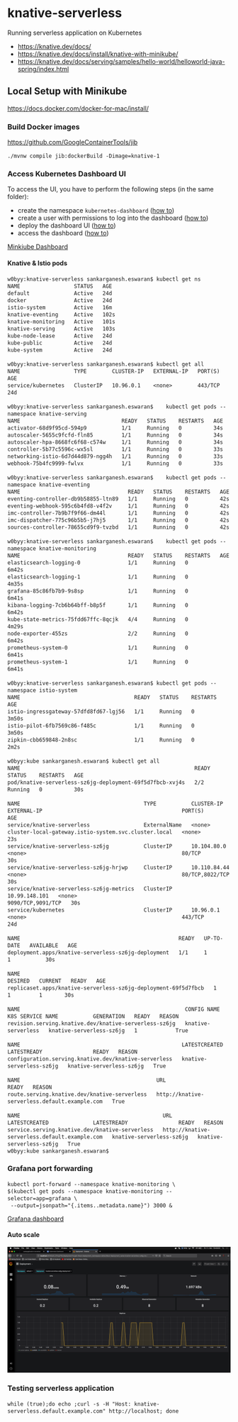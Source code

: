 # knative-serverless

Running serverless application on Kubernetes

- https://knative.dev/docs/
- https://knative.dev/docs/install/knative-with-minikube/
- https://knative.dev/docs/serving/samples/hello-world/helloworld-java-spring/index.html

## Local Setup with Minikube

https://docs.docker.com/docker-for-mac/install/


### Build Docker images

https://github.com/GoogleContainerTools/jib
```shell script
./mvnw compile jib:dockerBuild -Dimage=knative-1
```

### Access Kubernetes Dashboard UI

To access the UI, you have to perform the following steps (in the same folder):
- create the namespace `kubernetes-dashboard` ([how to](https://kubernetes.io/docs/tasks/administer-cluster/namespaces-walkthrough/#create-new-namespaces))
- create a user with permissions to log into the dashboard ([how to](https://github.com/kubernetes/dashboard/blob/master/docs/user/access-control/creating-sample-user.md))
- deploy the dashboard UI ([how to](https://kubernetes.io/docs/tasks/access-application-cluster/web-ui-dashboard/#deploying-the-dashboard-ui))
- access the dashboard ([how to](https://kubernetes.io/docs/tasks/access-application-cluster/web-ui-dashboard/#accessing-the-dashboard-ui))

[Minkiube Dashboard](http://localhost:8001/api/v1/namespaces/kubernetes-dashboard/services/https:kubernetes-dashboard:/proxy/#/overview?namespace=default)

#### Knative & Istio pods

```shell
w0byy:knative-serverless sankarganesh.eswaran$ kubectl get ns
NAME                 STATUS   AGE
default              Active   24d
docker               Active   24d
istio-system         Active   16m
knative-eventing     Active   102s
knative-monitoring   Active   101s
knative-serving      Active   103s
kube-node-lease      Active   24d
kube-public          Active   24d
kube-system          Active   24d

w0byy:knative-serverless sankarganesh.eswaran$ kubectl get all
NAME                 TYPE        CLUSTER-IP   EXTERNAL-IP   PORT(S)   AGE
service/kubernetes   ClusterIP   10.96.0.1    <none>        443/TCP   24d

w0byy:knative-serverless sankarganesh.eswaran$    kubectl get pods --namespace knative-serving
NAME                                READY   STATUS    RESTARTS   AGE
activator-68d9f95cd-594p9           1/1     Running   0          34s
autoscaler-5655c9fcfd-fln85         1/1     Running   0          34s
autoscaler-hpa-8668fc6f68-c574w     1/1     Running   0          34s
controller-5b77c5596c-wx5sl         1/1     Running   0          33s
networking-istio-6d7d44d879-ngg4h   1/1     Running   0          33s
webhook-75b4fc9999-fwlvx            1/1     Running   0          33s

w0byy:knative-serverless sankarganesh.eswaran$    kubectl get pods --namespace knative-eventing
NAME                                  READY   STATUS    RESTARTS   AGE
eventing-controller-db9b58855-ltn89   1/1     Running   0          42s
eventing-webhook-595c6b4fd8-v4f2v     1/1     Running   0          42s
imc-controller-7b9b7f9f66-dm44l       1/1     Running   0          42s
imc-dispatcher-775c96b5b5-j7hj5       1/1     Running   0          42s
sources-controller-78655cd9f9-tvzbd   1/1     Running   0          42s

w0byy:knative-serverless sankarganesh.eswaran$    kubectl get pods --namespace knative-monitoring
NAME                                  READY   STATUS    RESTARTS   AGE
elasticsearch-logging-0               1/1     Running   0          6m42s
elasticsearch-logging-1               1/1     Running   0          4m35s
grafana-85c86fb7b9-9s8sp              1/1     Running   0          6m41s
kibana-logging-7cb6b64bff-b8p5f       1/1     Running   0          6m42s
kube-state-metrics-75fdd67ffc-8qcjk   4/4     Running   0          4m29s
node-exporter-455zs                   2/2     Running   0          6m42s
prometheus-system-0                   1/1     Running   0          6m41s
prometheus-system-1                   1/1     Running   0          6m41s

w0byy:knative-serverless sankarganesh.eswaran$ kubectl get pods --namespace istio-system
NAME                                    READY   STATUS    RESTARTS   AGE
istio-ingressgateway-57dfd8fd67-lgj56   1/1     Running   0          3m50s
istio-pilot-6fb7569c86-f485c            1/1     Running   0          3m50s
zipkin-cbb659848-2n8sc                  1/1     Running   0          2m2s

w0byy:kube sankarganesh.eswaran$ kubectl get all
NAME                                                       READY   STATUS    RESTARTS   AGE
pod/knative-serverless-sz6jg-deployment-69f5d7fbcb-xvj4s   2/2     Running   0          30s

NAME                                       TYPE           CLUSTER-IP      EXTERNAL-IP                                            PORT(S)             AGE
service/knative-serverless                 ExternalName   <none>          cluster-local-gateway.istio-system.svc.cluster.local   <none>              23s
service/knative-serverless-sz6jg           ClusterIP      10.104.80.0     <none>                                                 80/TCP              30s
service/knative-serverless-sz6jg-hrjwp     ClusterIP      10.110.84.44    <none>                                                 80/TCP,8022/TCP     30s
service/knative-serverless-sz6jg-metrics   ClusterIP      10.99.148.101   <none>                                                 9090/TCP,9091/TCP   30s
service/kubernetes                         ClusterIP      10.96.0.1       <none>                                                 443/TCP             24d

NAME                                                  READY   UP-TO-DATE   AVAILABLE   AGE
deployment.apps/knative-serverless-sz6jg-deployment   1/1     1            1           30s

NAME                                                             DESIRED   CURRENT   READY   AGE
replicaset.apps/knative-serverless-sz6jg-deployment-69f5d7fbcb   1         1         1       30s

NAME                                                    CONFIG NAME          K8S SERVICE NAME           GENERATION   READY   REASON
revision.serving.knative.dev/knative-serverless-sz6jg   knative-serverless   knative-serverless-sz6jg   1            True    

NAME                                                   LATESTCREATED              LATESTREADY                READY   REASON
configuration.serving.knative.dev/knative-serverless   knative-serverless-sz6jg   knative-serverless-sz6jg   True    

NAME                                           URL                                             READY   REASON
route.serving.knative.dev/knative-serverless   http://knative-serverless.default.example.com   True    

NAME                                             URL                                             LATESTCREATED              LATESTREADY                READY   REASON
service.serving.knative.dev/knative-serverless   http://knative-serverless.default.example.com   knative-serverless-sz6jg   knative-serverless-sz6jg   True    
w0byy:kube sankarganesh.eswaran$ 

```

### Grafana port forwarding
```shell script
kubectl port-forward --namespace knative-monitoring \
$(kubectl get pods --namespace knative-monitoring --selector=app=grafana \
 --output=jsonpath="{.items..metadata.name}") 3000 &
```
[Grafana dashboard](http://localhost:3000/)

#### Auto scale

<img src="https://github.com/sankarge/knative-serverless/blob/master/images/grafana.png" width="650px"></img>

### Testing serverless application
```shell script
while (true);do echo ;curl -s -H "Host: knative-serverless.default.example.com" http://localhost; done
```

